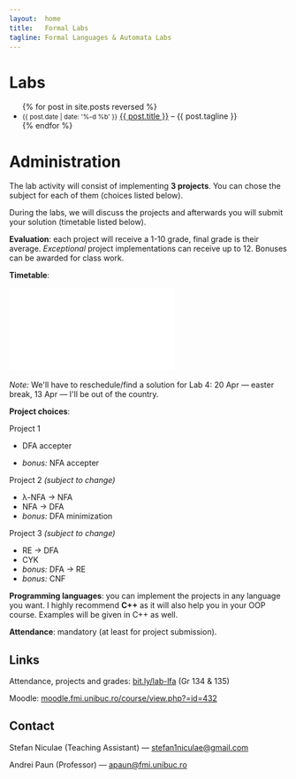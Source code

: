```yaml
---
layout:  home
title:   Formal Labs
tagline: Formal Languages & Automata Labs
---
```

# Labs

<ul class="posts">
  {% for post in site.posts reversed %}
    <li>
    <small class="post-date">{{ post.date | date: '%-d %b' }}</small>
      <a href="{{ site.baseurl }}{{ post.url }}">{{ post.title }}</a>
      – {{ post.tagline }}
    </li>
  {% endfor %}
</ul>

# Administration

The lab activity will consist of implementing **3 projects**. You can chose the subject for each of them (choices listed below).

During the labs, we will discuss the projects and afterwards you will submit your solution (timetable listed below).

**Evaluation**: each project will receive a 1-10 grade, final grade is their average. *Exceptional* project implementations can receive up to 12. Bonuses can be awarded for class work.

**Timetable**:

![timetable](assets/timetable.pdf)

*Note:* We'll have to reschedule/find a solution for Lab 4: 20 Apr — easter break, 13 Apr — I'll be out of the country.

**Project choices**:

Project 1

- DFA accepter


- *bonus:* NFA accepter

Project 2 *(subject to change)*

- λ-NFA → NFA
- NFA → DFA
- *bonus:* DFA minimization

Project 3 *(subject to change)*

- RE → DFA
- CYK
- *bonus:* DFA → RE
- *bonus:* CNF

**Programming languages**: you can implement the projects in any language you want. I highly recommend **C++** as it will also help you in your OOP course. Examples will be given in C++ as well.

**Attendance**: mandatory (at least for project submission).



## Links

Attendance, projects and grades: [bit.ly/lab-lfa](http://bit.ly/lab-lfa) (Gr 134 & 135)

Moodle: [moodle.fmi.unibuc.ro/course/view.php?=id=432](http://moodle.fmi.unibuc.ro/enrol/index.php?id=432)

## Contact

Stefan Niculae (Teaching Assistant) — stefan1niculae@gmail.com

Andrei Paun (Professor) — apaun@fmi.unibuc.ro